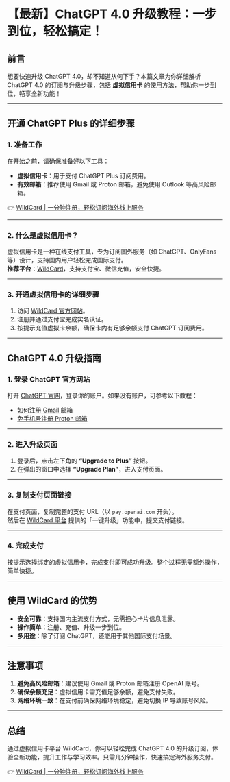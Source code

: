 # 【最新】ChatGPT 4.0 升级教程：一步到位，轻松搞定！

## 前言
想要快速升级 ChatGPT 4.0，却不知道从何下手？本篇文章为你详细解析 ChatGPT 4.0 的订阅与升级步骤，包括 **虚拟信用卡** 的使用方法，帮助你一步到位，畅享全新功能！

---

## 开通 ChatGPT Plus 的详细步骤

### 1. 准备工作
在开始之前，请确保准备好以下工具：
- **虚拟信用卡**：用于支付 ChatGPT Plus 订阅费用。
- **有效邮箱**：推荐使用 Gmail 或 Proton 邮箱，避免使用 Outlook 等高风险邮箱。

👉 [WildCard | 一分钟注册，轻松订阅海外线上服务](https://bit.ly/bewildcard)

---

### 2. 什么是虚拟信用卡？
虚拟信用卡是一种在线支付工具，专为订阅国外服务（如 ChatGPT、OnlyFans 等）设计，支持国内用户轻松完成国际支付。  
**推荐平台**：[WildCard](https://bit.ly/bewildcard)，支持支付宝、微信充值，安全快捷。

---

### 3. 开通虚拟信用卡的详细步骤
1. 访问 [WildCard 官方网站](https://bit.ly/bewildcard)。
2. 注册并通过支付宝完成实名认证。
3. 按提示充值虚拟卡余额，确保卡内有足够余额支付 ChatGPT 订阅费用。

---

## ChatGPT 4.0 升级指南

### 1. 登录 ChatGPT 官方网站
打开 [ChatGPT 官网](https://chat.openai.com/)，登录你的账户。如果没有账户，可参考以下教程：
- [如何注册 Gmail 邮箱](https://bit.ly/bewildcard)
- [免手机号注册 Proton 邮箱](https://bit.ly/bewildcard)

---

### 2. 进入升级页面
1. 登录后，点击左下角的 **“Upgrade to Plus”** 按钮。
2. 在弹出的窗口中选择 **“Upgrade Plan”**，进入支付页面。

---

### 3. 复制支付页面链接
在支付页面，复制完整的支付 URL（以 `pay.openai.com` 开头）。  
然后在 [WildCard 平台](https://bit.ly/bewildcard) 提供的「一键升级」功能中，提交支付链接。

---

### 4. 完成支付
按提示选择绑定的虚拟信用卡，完成支付即可成功升级。整个过程无需额外操作，简单快捷。

---

## 使用 WildCard 的优势
- **安全可靠**：支持国内主流支付方式，无需担心卡片信息泄露。
- **操作简单**：注册、充值、升级一步到位。
- **多用途**：除了订阅 ChatGPT，还能用于其他国际支付场景。

---

## 注意事项
1. **避免高风险邮箱**：建议使用 Gmail 或 Proton 邮箱注册 OpenAI 账号。
2. **确保余额充足**：虚拟信用卡需充值足够余额，避免支付失败。
3. **网络环境一致**：在支付前确保网络环境稳定，避免切换 IP 导致账号风险。

---

## 总结
通过虚拟信用卡平台 WildCard，你可以轻松完成 ChatGPT 4.0 的升级订阅，体验全新功能，提升工作与学习效率。只需几分钟操作，快速搞定海外服务支付。

👉 [WildCard | 一分钟注册，轻松订阅海外线上服务](https://bit.ly/bewildcard)
